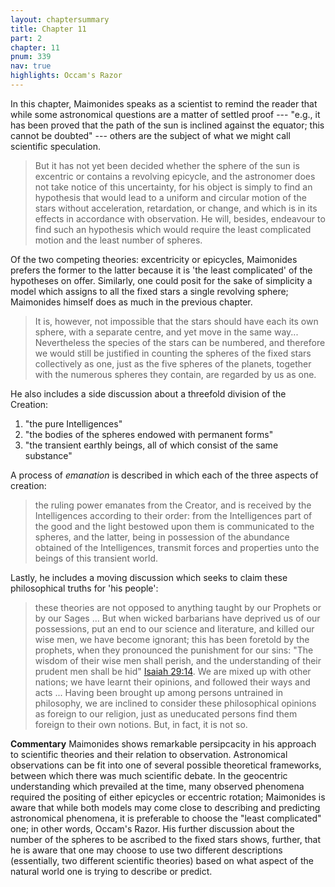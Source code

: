 ```yaml
---
layout: chaptersummary
title: Chapter 11
part: 2
chapter: 11
pnum: 339
nav: true
highlights: Occam's Razor
---
```


In this chapter, Maimonides speaks as a scientist to remind the reader that while some astronomical questions are a matter of settled proof --- "e.g., it has been proved that the path of the sun is inclined against the equator; this cannot be doubted" --- others are the subject of what we might call scientific speculation.
> But it has not yet been decided whether the sphere of the sun is excentric or contains a revolving epicycle, and the astronomer does not take notice of this uncertainty, for his object is simply to find an hypothesis that would lead to a uniform and circular motion of the stars without acceleration, retardation, or change, and which is in its effects in accordance with observation. He will, besides, endeavour to find such an hypothesis which would require the least complicated motion and the least number of spheres.

Of the two competing theories: excentricity or epicycles, Maimonides prefers the former to the latter because it is 'the least complicated' of the hypotheses on offer. Similarly, one could posit for the sake of simplicity a model which assigns to all the fixed stars a single revolving sphere; Maimonides himself does as much in the previous chapter.
> It is, however, not impossible that the stars should have each its own sphere, with a separate centre, and yet move in the same way... Nevertheless the species of the stars can be numbered, and therefore we would still be justified in counting the spheres of the fixed stars collectively as one, just as the five spheres of the planets, together with the numerous spheres they contain, are regarded by us as one.

He also includes a side discussion about a threefold division of the Creation:
1. "the pure Intelligences"
2. "the bodies of the spheres endowed with permanent forms"
3. "the transient earthly beings, all of which consist of the same substance"

A process of _emanation_ is described in which each of the three aspects of creation:
>  the ruling power emanates from the Creator, and is received by the Intelligences according to their order: from the Intelligences part of the good and the light bestowed upon them is communicated to the spheres, and the latter, being in possession of the abundance obtained of the Intelligences, transmit forces and properties unto the beings of this transient world.

Lastly, he includes a moving discussion which seeks to claim these philosophical truths for 'his people':
> these theories are not opposed to anything taught by our Prophets or by our Sages ... But when wicked barbarians have deprived us of our possessions, put an end to our science and literature, and killed our wise men, we have become ignorant; this has been foretold by the prophets, when they pronounced the punishment for our sins: "The wisdom of their wise men shall perish, and the understanding of their prudent men shall be hid" [Isaiah 29:14](https://sefaria.org/Isaiah.29.14). We are mixed up with other nations; we have learnt their opinions, and followed their ways and acts ... Having been brought up among persons untrained in philosophy, we are inclined to consider these philosophical opinions as foreign to our religion, just as uneducated persons find them foreign to their own notions. But, in fact, it is not so. 

**Commentary**
Maimonides shows remarkable persipcacity in his approach to scientific theories and their relation to observation. Astronomical observations can be fit into one of several possible theoretical frameworks, between which there was much scientific debate. In the geocentric understanding which prevailed at the time, many observed phenomena required the positing of either epicycles or eccentric rotation; Maimonides is aware that while both models may come close to describing and predicting astronomical phenomena, it is preferable to choose the "least complicated" one; in other words, Occam's Razor. His further discussion about the number of the spheres to be ascribed to the fixed stars shows, further, that he is aware that one may choose to use two different descriptions (essentially, two different scientific theories) based on what aspect of the natural world one is trying to describe or predict.
